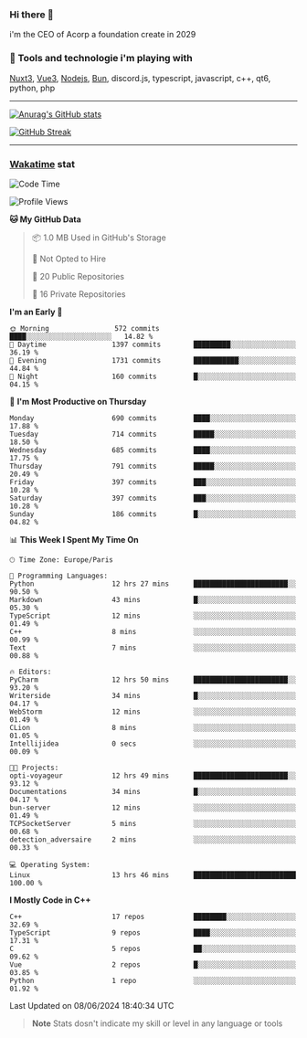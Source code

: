 ### Hi there 👋

i'm the CEO of Acorp a foundation create in 2029  

### 🧰 Tools and technologie i'm playing with

[Nuxt3](https://nuxt.com), [Vue3](https://vuejs.org/), [Nodejs](https://nodejs.org), [Bun](https://bun.sh/), discord.js, typescript, javascript, c++, qt6, python, php

---

[![Anurag's GitHub stats](https://github-readme-stats.vercel.app/api?username=ackimixs&show_icons=true&theme=github_dark&count_private=true)](https://www.ackimixs.xyz)

[![GitHub Streak](https://github-readme-streak-stats.herokuapp.com?user=Ackimixs&theme=github-dark-blue&date_format=j%20M%5B%20Y%5D&mode=weekly)](https://git.io/streak-stats)

---
 
 ### [Wakatime](https://wakatime.com/) stat

<!--START_SECTION:waka-->
![Code Time](http://img.shields.io/badge/Code%20Time-1%2C141%20hrs%2053%20mins-blue)

![Profile Views](http://img.shields.io/badge/Profile%20Views-1-blue)

**🐱 My GitHub Data** 

> 📦 1.0 MB Used in GitHub's Storage 
 > 
> 🚫 Not Opted to Hire
 > 
> 📜 20 Public Repositories 
 > 
> 🔑 16 Private Repositories 
 > 
**I'm an Early 🐤** 

```text
🌞 Morning                572 commits         ████░░░░░░░░░░░░░░░░░░░░░   14.82 % 
🌆 Daytime                1397 commits        █████████░░░░░░░░░░░░░░░░   36.19 % 
🌃 Evening                1731 commits        ███████████░░░░░░░░░░░░░░   44.84 % 
🌙 Night                  160 commits         █░░░░░░░░░░░░░░░░░░░░░░░░   04.15 % 
```
📅 **I'm Most Productive on Thursday** 

```text
Monday                   690 commits         ████░░░░░░░░░░░░░░░░░░░░░   17.88 % 
Tuesday                  714 commits         █████░░░░░░░░░░░░░░░░░░░░   18.50 % 
Wednesday                685 commits         ████░░░░░░░░░░░░░░░░░░░░░   17.75 % 
Thursday                 791 commits         █████░░░░░░░░░░░░░░░░░░░░   20.49 % 
Friday                   397 commits         ███░░░░░░░░░░░░░░░░░░░░░░   10.28 % 
Saturday                 397 commits         ███░░░░░░░░░░░░░░░░░░░░░░   10.28 % 
Sunday                   186 commits         █░░░░░░░░░░░░░░░░░░░░░░░░   04.82 % 
```


📊 **This Week I Spent My Time On** 

```text
🕑︎ Time Zone: Europe/Paris

💬 Programming Languages: 
Python                   12 hrs 27 mins      ███████████████████████░░   90.50 % 
Markdown                 43 mins             █░░░░░░░░░░░░░░░░░░░░░░░░   05.30 % 
TypeScript               12 mins             ░░░░░░░░░░░░░░░░░░░░░░░░░   01.49 % 
C++                      8 mins              ░░░░░░░░░░░░░░░░░░░░░░░░░   00.99 % 
Text                     7 mins              ░░░░░░░░░░░░░░░░░░░░░░░░░   00.88 % 

🔥 Editors: 
PyCharm                  12 hrs 50 mins      ███████████████████████░░   93.20 % 
Writerside               34 mins             █░░░░░░░░░░░░░░░░░░░░░░░░   04.17 % 
WebStorm                 12 mins             ░░░░░░░░░░░░░░░░░░░░░░░░░   01.49 % 
CLion                    8 mins              ░░░░░░░░░░░░░░░░░░░░░░░░░   01.05 % 
Intellijidea             0 secs              ░░░░░░░░░░░░░░░░░░░░░░░░░   00.09 % 

🐱‍💻 Projects: 
opti-voyageur            12 hrs 49 mins      ███████████████████████░░   93.12 % 
Documentations           34 mins             █░░░░░░░░░░░░░░░░░░░░░░░░   04.17 % 
bun-server               12 mins             ░░░░░░░░░░░░░░░░░░░░░░░░░   01.49 % 
TCPSocketServer          5 mins              ░░░░░░░░░░░░░░░░░░░░░░░░░   00.68 % 
detection_adversaire     2 mins              ░░░░░░░░░░░░░░░░░░░░░░░░░   00.33 % 

💻 Operating System: 
Linux                    13 hrs 46 mins      █████████████████████████   100.00 % 
```

**I Mostly Code in C++** 

```text
C++                      17 repos            ████████░░░░░░░░░░░░░░░░░   32.69 % 
TypeScript               9 repos             ████░░░░░░░░░░░░░░░░░░░░░   17.31 % 
C                        5 repos             ██░░░░░░░░░░░░░░░░░░░░░░░   09.62 % 
Vue                      2 repos             █░░░░░░░░░░░░░░░░░░░░░░░░   03.85 % 
Python                   1 repo              ░░░░░░░░░░░░░░░░░░░░░░░░░   01.92 % 
```




 Last Updated on 08/06/2024 18:40:34 UTC
<!--END_SECTION:waka-->

> **Note**
> Stats dosn't indicate my skill or level in any language or tools
